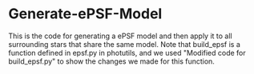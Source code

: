 # Generate-ePSF-Model
This is the code for generating a ePSF model and then apply it to all surrounding stars that share the same model. Note that build_epsf is a function defined in epsf.py in photutils, and we used "Modified code for build_epsf.py" to show the changes we made for this function.
